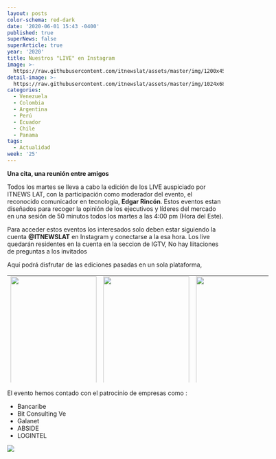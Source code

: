 ```yaml
---
layout: posts
color-schema: red-dark
date: '2020-06-01 15:43 -0400'
published: true
superNews: false
superArticle: true
year: '2020'
title: Nuestros "LIVE" en Instagram
image: >-
  https://raw.githubusercontent.com/itnewslat/assets/master/img/1200x450/Instagram-live.jpg
detail-image: >-
  https://raw.githubusercontent.com/itnewslat/assets/master/img/1024x680/Instagram-live-g.jpg
categories:
  - Venezuela
  - Colombia
  - Argentina
  - Perú
  - Ecuador
  - Chile
  - Panama
tags:
  - Actualidad
week: '25'
---
```

**Una cita, una reunión entre amigos**

Todos los martes se lleva a cabo la edición de los LIVE auspiciado por ITNEWS LAT, con la participación como moderador del evento, el reconocido comunicador en tecnología, **Edgar Rincón**. Estos eventos estan diseñados para recoger la opinión de los ejecutivos y líderes del mercado en una sesión de 50 minutos todos los martes a las 4:00 pm (Hora del Este).

Para acceder estos eventos los interesados solo deben estar siguiendo la cuenta **@ITNEWSLAT** en Instagram y conectarse a la esa hora. Los live quedarán residentes en la cuenta en la seccion de IGTV, No hay liitaciones de preguntas a los invitados

Aquí podrá disfrutar de las ediciones pasadas en un sola plataforma, 

<table style="height: 250px; width: 609px;" width="609">
<tbody>
<tr>
<td style="text-align: justify;"><a href="https://www.instagram.com/tv/CA8mMxxnNzR/?utm_source=ig_web_copy_link"><img class="aligncenter wp-image-68325 size-full" src="http://www.ciberespacio.com.ve/wp-content/uploads/2020/06/LIVE_MiguelLara-e1592507741574.jpg" alt="" width="200" height="250" /></a></td>
<td style="text-align: justify;"><a href="https://www.instagram.com/tv/CBOo1lynOPj/?utm_source=ig_web_copy_link"><img class="aligncenter wp-image-68324 size-full" src="http://www.ciberespacio.com.ve/wp-content/uploads/2020/06/Henkel-García-4_3-e1592507714843.jpg" alt="" width="200" height="250" /></a></td>
<td style="text-align: justify;"><a href="https://www.instagram.com/tv/CBgrRxOnsFN/?utm_source=ig_web_copy_link"><img class="aligncenter wp-image-68326 size-full" src="http://www.ciberespacio.com.ve/wp-content/uploads/2020/06/José-Luis-Gascón4_3-e1592508052745.jpg" alt="" width="200" height="250" /></a></td>
</tr>
<tr>
<td style="text-align: justify;"><a href="https://www.instagram.com/tv/CByrYa8HTP3/?utm_source=ig_web_copy_link"><img class="aligncenter wp-image-68329 size-full" src="http://www.ciberespacio.com.ve/wp-content/uploads/2020/06/Mariadela_Larrazabal_4_3-e1592571945107.jpg" alt="" width="200" height="250" /></a></td>
<td style="text-align: justify;"><a href="https://www.instagram.com/tv/CCEwrKJnpxL/?utm_source=ig_web_copy_link"><img class="aligncenter wp-image-68332 size-full" src="http://www.ciberespacio.com.ve/wp-content/uploads/2020/06/EduardoRG_HOY_4_3-e1593695885456.jpg" alt="" width="200" height="250" /></a></td>
<td style="text-align: justify;"><a href="https://www.instagram.com/tv/CCWu5Nwn9-8/?utm_source=ig_web_copy_link"><img class="aligncenter wp-image-68333 size-full" src="http://www.ciberespacio.com.ve/wp-content/uploads/2020/06/Sebastián-Jasminoy_4_3-e1593695932289.jpg" alt="" width="200" height="250" /></a></td>
</tr>
<tr>
<td style="text-align: justify;"><a href="https://www.instagram.com/tv/CCowgvdnCpH/?utm_source=ig_web_copy_link"><img class="aligncenter wp-image-68334 size-full" src="http://www.ciberespacio.com.ve/wp-content/uploads/2020/07/Luis-Lubeck_4_3-e1594724952207.jpg" alt="" width="200" height="250" /></a></td>
<td style="text-align: justify;"><a href="https://www.instagram.com/tv/CC6xiHkHRrm/?utm_source=ig_web_copy_link"><img class="aligncenter wp-image-68335 size-full" src="http://www.ciberespacio.com.ve/wp-content/uploads/2020/07/GERMANPACHECO_4_3-1-e1595443546558.jpg" alt="" width="200" height="250" /></a></td>
<td style="text-align: justify;"> <a href="https://www.instagram.com/tv/CDM0W1_HCF6/?utm_source=ig_web_copy_link"><img class="aligncenter wp-image-68337 size-full" src="http://www.ciberespacio.com.ve/wp-content/uploads/2020/07/Magdalena_hoy_4_3-e1596120401559.jpg" alt="" width="200" height="250" /></a></td>
</tr>
<tr>
<td style="text-align: justify;"><a href="https://www.instagram.com/tv/CDe2CwAneun/?utm_source=ig_web_copy_link"><img class="aligncenter wp-image-68341 size-full" src="http://www.ciberespacio.com.ve/wp-content/uploads/2020/07/RN_4-3-e1596396886973.jpg" alt="" width="200" height="250" /></a></td>
<td style="text-align: justify;"><a href="https://www.instagram.com/itnewslat/"><img class="aligncenter wp-image-68343 size-full" src="http://www.ciberespacio.com.ve/wp-content/uploads/2020/08/CarlosJ_43-e1597017075914.jpg" alt="" width="200" height="250" /></a></td>
<td style="text-align: justify;"><a href="https://www.instagram.com/tv/CEC4c0ynxpt/?utm_source=ig_web_copy_link"><img class="aligncenter wp-image-68345 size-full" src="http://www.ciberespacio.com.ve/wp-content/uploads/2020/08/MARIANO-O’KON43-e1597838334991.jpg" alt="" width="200" height="250" /></a></td>
</tr>
<tr>
<td style="text-align: justify;"><a href="https://www.instagram.com/tv/CEU46X9HOdt/?utm_source=ig_web_copy_link"><img class="aligncenter wp-image-68348 size-full" src="http://www.ciberespacio.com.ve/wp-content/uploads/2020/08/RicardoVilladiego43-e1598442712855.jpg" alt="RicardoVilladiego43" width="200" height="250" /></a></td>
<td style="text-align: justify;"><a href="https://www.instagram.com/tv/CEm7XGhHYjt/?utm_source=ig_web_copy_link"><img class="aligncenter wp-image-68350 size-full" src="http://www.ciberespacio.com.ve/wp-content/uploads/2020/08/José-F.-Otero43-e1599133057185.jpg" alt="José F. Otero43" width="200" height="250" /></a></td>
<td style="text-align: center;"> <a href="https://www.instagram.com/tv/CE48U92HnPG/?utm_source=ig_web_copy_link"><img class="aligncenter wp-image-68355 size-full" src="http://www.ciberespacio.com.ve/wp-content/uploads/2020/09/mireya43-e1599478239998.jpg" alt="mireya43" width="200" height="250" /></a></td>
</tr>
<tr>
<td style="text-align: justify;"><a href="https://www.instagram.com/tv/CFK9mjtn_s1/?utm_source=ig_web_copy_link"><img class="aligncenter wp-image-68361 size-full" src="http://www.ciberespacio.com.ve/wp-content/uploads/2020/09/Caro43-e1600084151266.jpg" alt="Caro43" width="200" height="250" /></a></td>
<td style="text-align: justify;"> <a href="https://www.instagram.com/tv/CFc_AkXHzH-/?utm_source=ig_web_copy_link"><img class="aligncenter wp-image-68365 size-full" src="http://www.ciberespacio.com.ve/wp-content/uploads/2020/09/luismarrero43-e1600515923264.jpg" alt="luismarrero43" width="200" height="250" /></a></td>
<td style="text-align: center;"><a href="https://www.instagram.com/tv/CFvBRlWHVWH/?utm_source=ig_web_copy_link"><img class="aligncenter wp-image-68366 size-full" src="http://www.ciberespacio.com.ve/wp-content/uploads/2020/09/Ivette43-e1601378640244.jpg" alt="Ivette43" width="200" height="250" /></a></td>
<td style="text-align: center;"></td>
</tr>
</tbody>
</table>

El evento hemos contado con el patrocinio de empresas como :

- Bancaribe
- Bit Consulting Ve
- Galanet
- ABSIDE
- LOGINTEL

<img src="https://tracker.metricool.com/c3po.jpg?hash=56f88a41e39ab42c063cc51676587a04"/>
